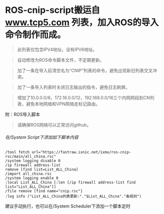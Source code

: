 # ROS-cnip-script搬运自 www.tcp5.com 列表，加入ROS的导入命令制作而成。


>此列表仅包含IPV4地址，没有IPV6地址。

>自动修改为ROS命令脚本文件，不定期更新。

>加了一条在导入前清空名为“CNIP”列表的命令，避免出现新旧列表交叉冲突。

>加了一条导入列表时关闭日志输出的指令，避免日志刷屏。

>增加了10.0.0.0/8，172.16.0.0/12，192.168.0.0/16三个内网网段到CN列表，避免本地网络和VPN网络走标记路由。

附：ROS导入脚本

>请确保ROS网络可以正常访问github。

###### 在/System Script下添加如下脚本内容
```
/tool fetch url="https://fastraw.ixnic.net/ixmu/ros-cnip-rsc/main/all_china.rsc"
/system logging disable 0
/ip firewall address-list
remove [find list=List_ALL_China]
/import all_china.rsc
/system logging enable 0
:local List_ALL_China [:len [/ip firewall address-list find list="List_ALL_China"]]
/file remove [find name="cnip.rsc"]
:log info ("List_ALL_China列表更新:"."$List_ALL_China"."条规则")
```
建议手动执行，也可以在/System Scheduler下添加一个脚本定时
